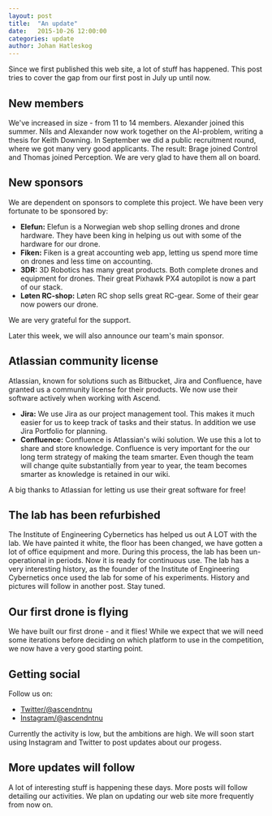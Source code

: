 ```yaml
---
layout: post
title:  "An update"
date:   2015-10-26 12:00:00
categories: update
author: Johan Hatleskog
---
```

Since we first published this web site, a lot of stuff has happened. This post tries to cover the gap from our first post in July up until now.

## New members
We've increased in size - from 11 to 14 members. Alexander joined this summer. Nils and Alexander now work together on the AI-problem, writing a thesis for Keith Downing. In September we did a public recruitment round, where we got many very good applicants. The result: Brage joined Control and Thomas joined Perception. We are very glad to have them all on board.

## New sponsors
We are dependent on sponsors to complete this project. We have been very fortunate to be sponsored by:

* **Elefun:** Elefun is a Norwegian web shop selling drones and drone hardware. They have been king in helping us out with some of the hardware for our drone.
* **Fiken:** Fiken is a great accounting web app, letting us spend more time on drones and less time on accounting.
* **3DR:** 3D Robotics has many great products. Both complete drones and equipment for drones. Their great Pixhawk PX4 autopilot is now a part of our stack.
* **Løten RC-shop:** Løten RC shop sells great RC-gear. Some of their gear now powers our drone.

We are very grateful for the support.

Later this week, we will also announce our team's main sponsor.

## Atlassian community license
Atlassian, known for solutions such as Bitbucket, Jira and Confluence, have granted us a community license for their products. We now use their software actively when working with Ascend.

* **Jira:** We use Jira as our project management tool. This makes it much easier for us to keep track of tasks and their status. In addition we use Jira Portfolio for planning.
* **Confluence:** Confluence is Atlassian's wiki solution. We use this a lot to share and store knowledge. Confluence is very important for the our long term strategy of making the team smarter. Even though the team will change quite substantially from year to year, the team becomes smarter as knowledge is retained in our wiki.

A big thanks to Atlassian for letting us use their great software for free!

## The lab has been refurbished
The Institute of Engineering Cybernetics has helped us out A LOT with the lab. We have painted it white, the floor has been changed, we have gotten a lot of office equipment and more. During this process, the lab has been un-operational in periods. Now it is ready for continuous use. The lab has a very interesting history, as the founder of the Institute of Engineering Cybernetics once used the lab for some of his experiments. History and pictures will follow in another post. Stay tuned.

## Our first drone is flying
We have built our first drone - and it flies! While we expect that we will need some iterations before deciding on which platform to use in the competition, we now have a very good starting point.

## Getting social
Follow us on:

* [Twitter/@ascendntnu](https://twitter.com/ascendntnu/)
* [Instagram/@ascendntnu](https://instagram.com/ascendntnu/)

Currently the activity is low, but the ambitions are high. We will soon start using Instagram and Twitter to post updates about our progess.

## More updates will follow
A lot of interesting stuff is happening these days. More posts will follow detailing our activities. We plan on updating our web site more frequently from now on.
